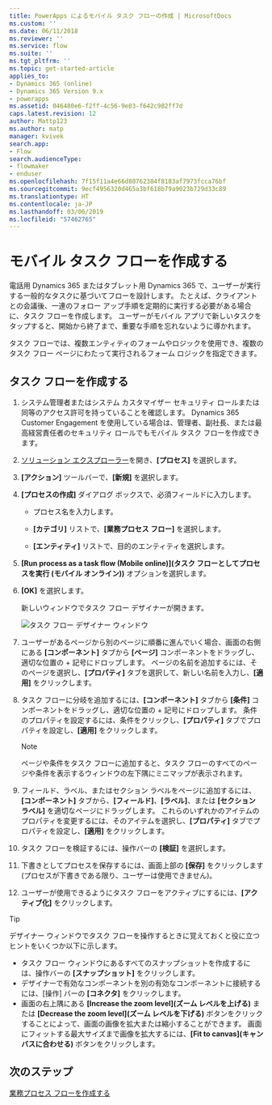 ```yaml
---
title: PowerApps によるモバイル タスク フローの作成 | MicrosoftDocs
ms.custom: ''
ms.date: 06/11/2018
ms.reviewer: ''
ms.service: flow
ms.suite: ''
ms.tgt_pltfrm: ''
ms.topic: get-started-article
applies_to:
- Dynamics 365 (online)
- Dynamics 365 Version 9.x
- powerapps
ms.assetid: 046480e6-f2ff-4c56-9e03-f642c982ff7d
caps.latest.revision: 12
author: Mattp123
ms.author: matp
manager: kvivek
search.app:
- Flow
search.audienceType:
- flowmaker
- enduser
ms.openlocfilehash: 7f15f11a4e66d80762384f8183af7973fcca76bf
ms.sourcegitcommit: 9ecf4956320d465a3bf618b79a9023b729d33c89
ms.translationtype: HT
ms.contentlocale: ja-JP
ms.lasthandoff: 03/06/2019
ms.locfileid: "57462765"
---
```

# <a name="create-a-mobile-task-flow"></a>モバイル タスク フローを作成する

電話用 Dynamics 365 またはタブレット用 Dynamics 365 で、ユーザーが実行する一般的なタスクに基づいてフローを設計します。 たとえば、クライアントとの会議後、一連のフォロー アップ手順を定期的に実行する必要がある場合に、タスク フローを作成します。 ユーザーがモバイル アプリで新しいタスクをタップすると、開始から終了まで、重要な手順を忘れないように導かれます。  
  
 タスク フローでは、複数エンティティのフォームやロジックを使用でき、複数のタスク フロー ページにわたって実行されるフォーム ロジックを指定できます。  
  
## <a name="create-a-task-flow"></a>タスク フローを作成する
  
1. システム管理者またはシステム カスタマイザー セキュリティ ロールまたは同等のアクセス許可を持っていることを確認します。 Dynamics 365 Customer Engagement を使用している場合は、管理者、副社長、または最高経営責任者のセキュリティ ロールでもモバイル タスク フローを作成できます。 
  
2. [ソリューション エクスプローラー](/powerapps/maker/model-driven-apps/advanced-navigation#solution-explorer)を開き、**[プロセス]** を選択します。  
  
3.  **[アクション]** ツールバーで、**[新規]** を選択します。  
  
4.  **[プロセスの作成]** ダイアログ ボックスで、必須フィールドに入力します。  
  
    -   プロセス名を入力します。  
  
    -   **[カテゴリ]** リストで、**[業務プロセス フロー]** を選択します。  
  
    -   **[エンティティ]** リストで、目的のエンティティを選択します。  
  
5.  **[Run process as a task flow (Mobile online)]\(タスク フローとしてプロセスを実行 (モバイル オンライン)\)** オプションを選択します。  
  
6.  **[OK]** を選択します。
  
     新しいウィンドウでタスク フロー デザイナーが開きます。  
  
     ![タスク フロー デザイナー ウィンドウ](media/task-flow-designer-window.png "タスク フロー デザイナー ウィンドウ") 
  
7.  ユーザーがあるページから別のページに順番に進んでいく場合、画面の右側にある **[コンポーネント]** タブから **[ページ]** コンポーネントをドラッグし、適切な位置の + 記号にドロップします。 ページの名前を追加するには、そのページを選択し、**[プロパティ]** タブを選択して、新しい名前を入力し、**[適用]** をクリックします。  
  
8.  タスク フローに分岐を追加するには、**[コンポーネント]** タブから **[条件]** コンポーネントをドラッグし、適切な位置の + 記号にドロップします。 条件のプロパティを設定するには、条件をクリックし、**[プロパティ]** タブでプロパティを設定し、**[適用]** をクリックします。  
  
    > [!NOTE]
    >  ページや条件をタスク フローに追加すると、タスク フローのすべてのページや条件を表示するウィンドウの左下隅にミニマップが表示されます。  
  
9. フィールド、ラベル、またはセクション ラベルをページに追加するには、**[コンポーネント]** タブから、**[フィールド]**、**[ラベル]**、または **[セクション ラベル]** を適切なページにドラッグします。 これらのいずれかのアイテムのプロパティを変更するには、そのアイテムを選択し、**[プロパティ]** タブでプロパティを設定し、**[適用]** をクリックします。  
  
10. タスク フローを検証するには、操作バーの **[検証]** を選択します。  
  
11. 下書きとしてプロセスを保存するには、画面上部の **[保存]** をクリックします  (プロセスが下書きである限り、ユーザーは使用できません)。  
  
12. ユーザーが使用できるようにタスク フローをアクティブにするには、**[アクティブ化]** をクリックします。  
  
> [!TIP]
>  デザイナー ウィンドウでタスク フローを操作するときに覚えておくと役に立つヒントをいくつか以下に示します。  
>   
> -  タスク フロー ウィンドウにあるすべてのスナップショットを作成するには、操作バーの **[スナップショット]** をクリックします。  
> -  デザイナーで有効なコンポーネントを別の有効なコンポーネントに接続するには、[操作] バーの **[コネクタ]** をクリックします。  
> -  画面の右上隅にある **[Increase the zoom level]\(ズーム レベルを上げる\)** または **[Decrease the zoom level]\(ズーム レベルを下げる\)** ボタンをクリックすることによって、画面の画像を拡大または縮小することができます。 画面にフィットする最大サイズまで画像を拡大するには、**[Fit to canvas]\(キャンバスに合わせる\)** ボタンをクリックします。  
  
## <a name="next-steps"></a>次のステップ  
 [業務プロセス フローを作成する](create-business-process-flow.md)   

